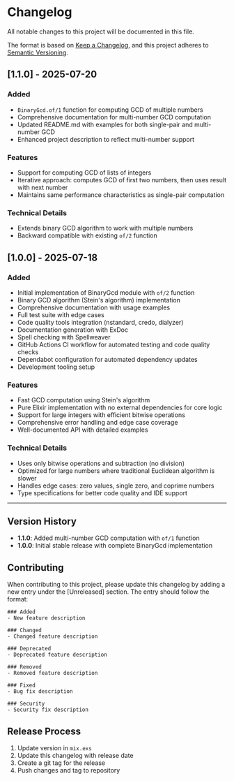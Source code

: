 # Changelog

All notable changes to this project will be documented in this file.

The format is based on [Keep a Changelog](https://keepachangelog.com/en/1.0.0/),
and this project adheres to [Semantic Versioning](https://semver.org/spec/v2.0.0.html).

## [1.1.0] - 2025-07-20

### Added
- `BinaryGcd.of/1` function for computing GCD of multiple numbers
- Comprehensive documentation for multi-number GCD computation
- Updated README.md with examples for both single-pair and multi-number GCD
- Enhanced project description to reflect multi-number support

### Features
- Support for computing GCD of lists of integers
- Iterative approach: computes GCD of first two numbers, then uses result with next number
- Maintains same performance characteristics as single-pair computation

### Technical Details
- Extends binary GCD algorithm to work with multiple numbers
- Backward compatible with existing `of/2` function

## [1.0.0] - 2025-07-18

### Added
- Initial implementation of BinaryGcd module with `of/2` function
- Binary GCD algorithm (Stein's algorithm) implementation
- Comprehensive documentation with usage examples
- Full test suite with edge cases
- Code quality tools integration (nstandard, credo, dialyzer)
- Documentation generation with ExDoc
- Spell checking with Spellweaver
- GitHub Actions CI workflow for automated testing and code quality checks
- Dependabot configuration for automated dependency updates
- Development tooling setup

### Features
- Fast GCD computation using Stein's algorithm
- Pure Elixir implementation with no external dependencies for core logic
- Support for large integers with efficient bitwise operations
- Comprehensive error handling and edge case coverage
- Well-documented API with detailed examples

### Technical Details
- Uses only bitwise operations and subtraction (no division)
- Optimized for large numbers where traditional Euclidean algorithm is slower
- Handles edge cases: zero values, single zero, and coprime numbers
- Type specifications for better code quality and IDE support


---

## Version History

- **1.1.0**: Added multi-number GCD computation with `of/1` function
- **1.0.0**: Initial stable release with complete BinaryGcd implementation

## Contributing

When contributing to this project, please update this changelog by adding a new entry under the [Unreleased] section. The entry should follow the format:

```
### Added
- New feature description

### Changed
- Changed feature description

### Deprecated
- Deprecated feature description

### Removed
- Removed feature description

### Fixed
- Bug fix description

### Security
- Security fix description
```

## Release Process

1. Update version in `mix.exs`
2. Update this changelog with release date
3. Create a git tag for the release
4. Push changes and tag to repository
